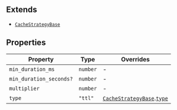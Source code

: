 ## Extends

- [`CacheStrategyBase`](CacheStrategyBase.md)

## Properties

| Property                                                  | Type     | Overrides                                                                       |
| --------------------------------------------------------- | -------- | ------------------------------------------------------------------------------- |
| <a id="min_duration_ms"></a> `min_duration_ms`            | `number` | -                                                                               |
| <a id="min_duration_seconds"></a> `min_duration_seconds?` | `number` | -                                                                               |
| <a id="multiplier"></a> `multiplier`                      | `number` | -                                                                               |
| <a id="type"></a> `type`                                  | `"ttl"`  | [`CacheStrategyBase`](CacheStrategyBase.md).[`type`](CacheStrategyBase.md#type) |
